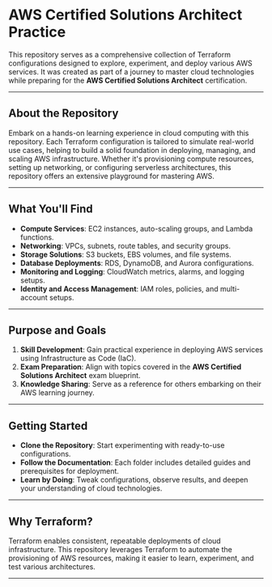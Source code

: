 # **AWS Certified Solutions Architect Practice**

This repository serves as a comprehensive collection of Terraform configurations designed to explore, experiment, and deploy various AWS services. It was created as part of a journey to master cloud technologies while preparing for the **AWS Certified Solutions Architect** certification.

---

## **About the Repository**

Embark on a hands-on learning experience in cloud computing with this repository. Each Terraform configuration is tailored to simulate real-world use cases, helping to build a solid foundation in deploying, managing, and scaling AWS infrastructure. Whether it's provisioning compute resources, setting up networking, or configuring serverless architectures, this repository offers an extensive playground for mastering AWS.

---

## **What You'll Find**

- **Compute Services**: EC2 instances, auto-scaling groups, and Lambda functions.  
- **Networking**: VPCs, subnets, route tables, and security groups.  
- **Storage Solutions**: S3 buckets, EBS volumes, and file systems.  
- **Database Deployments**: RDS, DynamoDB, and Aurora configurations.  
- **Monitoring and Logging**: CloudWatch metrics, alarms, and logging setups.  
- **Identity and Access Management**: IAM roles, policies, and multi-account setups.  

---

## **Purpose and Goals**

1. **Skill Development**: Gain practical experience in deploying AWS services using Infrastructure as Code (IaC).  
2. **Exam Preparation**: Align with topics covered in the **AWS Certified Solutions Architect** exam blueprint.  
3. **Knowledge Sharing**: Serve as a reference for others embarking on their AWS learning journey.  

---

## **Getting Started**

- **Clone the Repository**: Start experimenting with ready-to-use configurations.  
- **Follow the Documentation**: Each folder includes detailed guides and prerequisites for deployment.  
- **Learn by Doing**: Tweak configurations, observe results, and deepen your understanding of cloud technologies.  

---

## **Why Terraform?**

Terraform enables consistent, repeatable deployments of cloud infrastructure. This repository leverages Terraform to automate the provisioning of AWS resources, making it easier to learn, experiment, and test various architectures.

---

